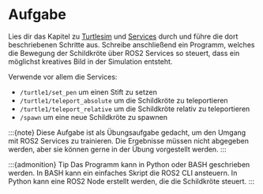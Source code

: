 # Aufgabe


Lies dir das Kapitel zu [Turtlesim](../topic/turtlesim.md) und [Services](beispiel.md) durch und führe die dort beschriebenen Schritte aus. Schreibe anschließend ein Programm, welches die Bewegung der Schildkröte über ROS2 Services so steuert, dass ein möglichst kreatives Bild in der Simulation entsteht.

Verwende vor allem die Services:

- `/turtle1/set_pen` um einen Stift zu setzen
- `/turtle1/teleport_absolute` um die Schildkröte zu teleportieren
- `/turtle1/teleport_relative` um die Schildkröte relativ zu teleportieren
- `/spawn` um eine neue Schildkröte zu spawnen


:::{note}
Diese Aufgabe ist als Übungsaufgabe gedacht, um den Umgang mit ROS2 Services zu trainieren. Die Ergebnisse müssen nicht abgegeben werden, aber sie können gerne in der Übung vorgestellt werden. 
:::

:::{admonition} Tip
Das Programm kann in Python oder BASH geschrieben werden. In BASH kann ein einfaches Skript die ROS2 CLI ansteuern. In Python kann eine ROS2 Node erstellt werden, die die Schildkröte steuert.
:::


